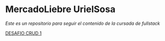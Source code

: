 # MercadoLiebre UrielSosa
_Este es un repositorio para seguir el contenido de la cursada de fullstack_

[DESAFIO CRUD 1](https://github.com/UrielSosa/mercadoliebre/tree/main/desafios/crud_one.md)
